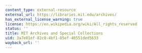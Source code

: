 ```yaml
---
content_type: external-resource
external_url: https://libraries.mit.edu/archives/
has_external_license_warning: true
license: https://en.wikipedia.org/wiki/All_rights_reserved
status: ''
title: MIT Archives and Special Collections
uid: 3a7e01ef-82c8-4bf1-85ef-40551ded5633
wayback_url: ''
---
```

